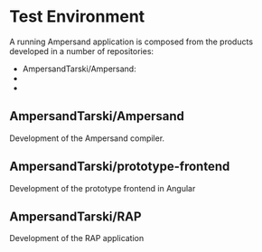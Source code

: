 # Test Environment

A running Ampersand application is composed from the products developed in a number of repositories:
* AmpersandTarski/Ampersand: 
* 
* 

## AmpersandTarski/Ampersand

Development of the Ampersand compiler.

## AmpersandTarski/prototype-frontend

Development of the prototype frontend in Angular

## AmpersandTarski/RAP

Development of the RAP application

